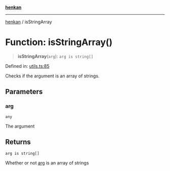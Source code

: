 [**henkan**](../README.md)

***

[henkan](../README.md) / isStringArray

# Function: isStringArray()

> **isStringArray**(`arg`): `arg is string[]`

Defined in: [utils.ts:85](https://github.com/Ronokof/Henkan/blob/98f666aefeafaf05969bb220cc1183df13aaacbd/src/utils.ts#L85)

Checks if the argument is an array of strings.

## Parameters

### arg

`any`

The argument

## Returns

`arg is string[]`

Whether or not [arg](#isstringarray) is an array of strings
